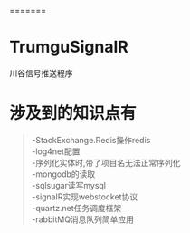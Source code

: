 
=======
# TrumguSignalR
川谷信号推送程序

# 涉及到的知识点有  
> -StackExchange.Redis操作redis  
> -log4net配置  
> -序列化实体时,带了项目名无法正常序列化  
> -mongodb的读取  
> -sqlsugar读写mysql  
> -signalR实现webstocket协议  
> -quartz.net任务调度框架  
> -rabbitMQ消息队列简单应用  
